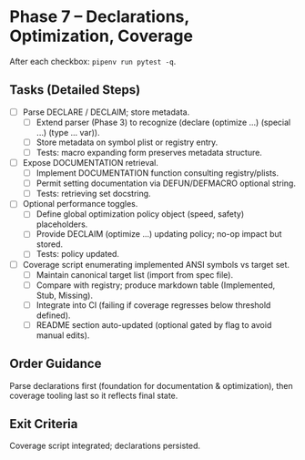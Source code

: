 # Phase 7 – Declarations, Optimization, Coverage

After each checkbox: `pipenv run pytest -q`.

## Tasks (Detailed Steps)

- [ ] Parse DECLARE / DECLAIM; store metadata.
	- [ ] Extend parser (Phase 3) to recognize (declare (optimize ...) (special ...) (type ... var)).
	- [ ] Store metadata on symbol plist or registry entry.
	- [ ] Tests: macro expanding form preserves metadata structure.

- [ ] Expose DOCUMENTATION retrieval.
	- [ ] Implement DOCUMENTATION function consulting registry/plists.
	- [ ] Permit setting documentation via DEFUN/DEFMACRO optional string.
	- [ ] Tests: retrieving set docstring.

- [ ] Optional performance toggles.
	- [ ] Define global optimization policy object (speed, safety) placeholders.
	- [ ] Provide DECLAIM (optimize ...) updating policy; no-op impact but stored.
	- [ ] Tests: policy updated.

- [ ] Coverage script enumerating implemented ANSI symbols vs target set.
	- [ ] Maintain canonical target list (import from spec file).
	- [ ] Compare with registry; produce markdown table (Implemented, Stub, Missing).
	- [ ] Integrate into CI (failing if coverage regresses below threshold defined).
	- [ ] README section auto-updated (optional gated by flag to avoid manual edits).

## Order Guidance
Parse declarations first (foundation for documentation & optimization), then coverage tooling last so it reflects final state.

## Exit Criteria
Coverage script integrated; declarations persisted.
